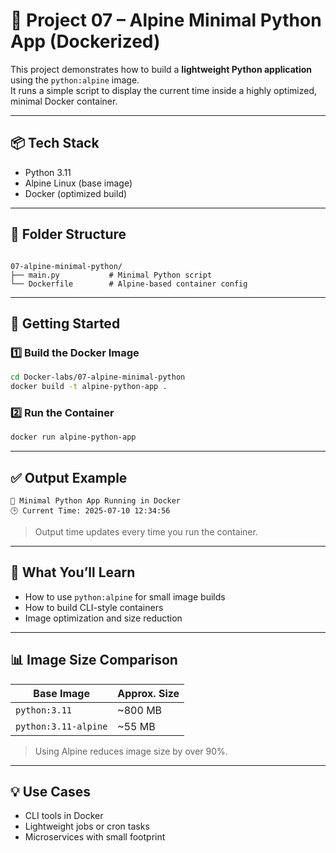 
# 🐍 Project 07 – Alpine Minimal Python App (Dockerized)

This project demonstrates how to build a **lightweight Python application** using the `python:alpine` image.  
It runs a simple script to display the current time inside a highly optimized, minimal Docker container.

---

## 📦 Tech Stack

- Python 3.11
- Alpine Linux (base image)
- Docker (optimized build)

---

## 📁 Folder Structure

```

07-alpine-minimal-python/
├── main.py           # Minimal Python script
└── Dockerfile        # Alpine-based container config

````

---

## 🚀 Getting Started

### 1️⃣ Build the Docker Image

```bash
cd Docker-labs/07-alpine-minimal-python
docker build -t alpine-python-app .
````

### 2️⃣ Run the Container

```bash
docker run alpine-python-app
```

---

## ✅ Output Example

```
🔹 Minimal Python App Running in Docker
🕒 Current Time: 2025-07-10 12:34:56
```

> Output time updates every time you run the container.

---

## 🎯 What You’ll Learn

* How to use `python:alpine` for small image builds
* How to build CLI-style containers
* Image optimization and size reduction

---

## 📊 Image Size Comparison

| Base Image           | Approx. Size |
| -------------------- | ------------ |
| `python:3.11`        | \~800 MB     |
| `python:3.11-alpine` | \~55 MB      |

> Using Alpine reduces image size by over 90%.

---

## 💡 Use Cases

* CLI tools in Docker
* Lightweight jobs or cron tasks
* Microservices with small footprint

